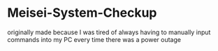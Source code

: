 # Meisei-System-Checkup
originally made because I was tired of always having to manually input commands into my PC every time there was a power outage
